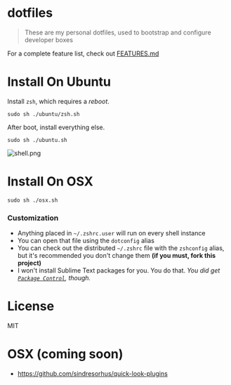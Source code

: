 # dotfiles

> These are my personal dotfiles, used to bootstrap and configure developer boxes

For a complete feature list, check out [FEATURES.md][1]

# Install On Ubuntu

Install `zsh`, which requires a _reboot_.

````shell
sudo sh ./ubuntu/zsh.sh
````

After boot, install everything else.

```shell
sudo sh ./ubuntu.sh
```

![shell.png][2]

# Install On OSX

```shell
sudo sh ./osx.sh
```

### Customization

- Anything placed in `~/.zshrc.user` will run on every shell instance
- You can open that file using the `dotconfig` alias
- You can check out the distributed `~/.zshrc` file with the `zshconfig` alias, but it's recommended you don't change them **(if you must, fork this project)**
- I won't install Sublime Text packages for you. You do that. _You did get [`Package Control`][3], though._

# License

MIT

# OSX (coming soon)

- https://github.com/sindresorhus/quick-look-plugins

[1]: FEATURES.md
[2]: https://raw.github.com/bevacqua/dotfiles/master/images/ubuntu.png
[3]: https://sublime.wbond.net/